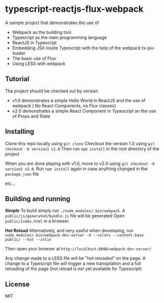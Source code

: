 typescript-reactjs-flux-webpack
===============================

A sample project that demonstrates the use of
 
  - Webpack as the building tool
  - Typescript as the main programming language
  - ReactJS in Typescript
  - Embedding JSX inside Typescript with the help of the webpack tx-jsx-loader
  - The basic use of Flux
  - Using LESS with webpack
  
  
Tutorial
--------
  
  The project should be checked out by version
  
  - v1.0 demonstrates a simple Hello World in ReactJS and the use of webpack ( No React Components, no Flux classes)  
  - v2.0 demonstrates a simple React Component in Typescript an the use of Props and State
  
Installing
----------

Clone this repo locally using `git clone`
Checkout the version 1.0 using `git checkout -b version1 v1.0`
Then run `npm install` in the root directory of the project

When you are done playing with v1.0, move to v2.0 using `git checkout -b version2 v2.0`.
Run `npm install` again in case anything changed in the `package.json` file

etc...
  
  
Building and running
--------------------

**Simple**
To build simply run `./node_modules/.bin/webpack`. A `public/js/generated/bundle.js` file will be generated
Open `public/index.html` in a browser.

**Hot Reload**
Alternatively, and very useful when developing, 
run `node_modules/.bin/webpack-dev-server -d --colors --content-base public/ --hot --inlin`

Then open your browser at `http://localhost:8080/webpack-dev-server/`

Any change made to a LESS file will be "hot reloaded" on the page. A change to a Typescript file will trigger
 a new transpilation and a full reloading of the page (hot reload is not yet available for Typescript)
  
License
-------

MIT